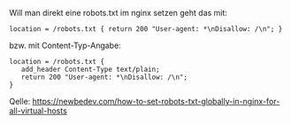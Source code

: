 Will man direkt eine robots.txt im nginx setzen geht das mit:

```console
location = /robots.txt { return 200 "User-agent: *\nDisallow: /\n"; }
```
bzw. mit Content-Typ-Angabe:

```console
location = /robots.txt {
   add_header Content-Type text/plain;
   return 200 "User-agent: *\nDisallow: /\n";
}
```

Qelle: https://newbedev.com/how-to-set-robots-txt-globally-in-nginx-for-all-virtual-hosts
